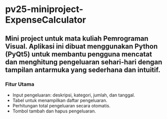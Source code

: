 # pv25-miniproject-ExpenseCalculator
## Mini project untuk mata kuliah **Pemrograman Visual**. Aplikasi ini dibuat menggunakan **Python (PyQt5)** untuk membantu pengguna mencatat dan menghitung pengeluaran sehari-hari dengan tampilan antarmuka yang sederhana dan intuitif.

### Fitur Utama
- Input pengeluaran: deskripsi, kategori, jumlah, dan tanggal.
- Tabel untuk menampilkan daftar pengeluaran.
- Perhitungan total pengeluaran secara otomatis.
- Tombol tambah dan hapus pengeluaran.
